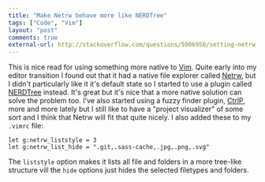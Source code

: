 ```yaml
---
title: "Make Netrw behave more like NERDTree" 
tags: ["Code", "Vim"]
layout: "post"
comments: true
external-url: http://stackoverflow.com/questions/5006950/setting-netrw-like-nerdtree
---
```


This is nice read for using something more native to [Vim](http://www.vim.org/). Quite early into my editor transition I found out that it had a native file explorer called [Netrw](http://vimdoc.sourceforge.net/htmldoc/pi_netrw.html), but I didn't particularly like it it's default state so I started to use a plugin called [NERDTree](https://github.com/scrooloose/nerdtree) instead. It's great but it's nice that a more native solution can solve the problem too. I've also started using a fuzzy finder plugin, [CtrlP](https://github.com/kien/ctrlp.vim), more and more lately but I still like to have a "project visualizer" of some sort and I think that Netrw will fit that quite nicely. I also added these to my `.vimrc` file:

	let g:netrw_liststyle = 3
	let g:netrw_list_hide = ".git,.sass-cache,.jpg,.png,.svg"

The `liststyle` option makes it lists all file and folders in a more tree-like structure vill the `hide` options just hides the selected filetypes and folders.
